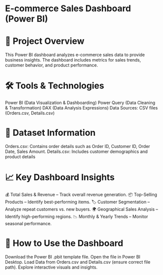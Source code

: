 # E-commerce Sales Dashboard (Power BI)
# 🚀 Project Overview
This Power BI dashboard analyzes e-commerce sales data to provide business insights. The dashboard includes metrics for sales trends, customer behavior, and product performance.

# 🛠️ Tools & Technologies
Power BI (Data Visualization & Dashboarding)
Power Query (Data Cleaning & Transformation)
DAX (Data Analysis Expressions)
Data Sources: CSV files (Orders.csv, Details.csv)

# 📂 Dataset Information
Orders.csv: Contains order details such as Order ID, Customer ID, Order Date, Sales Amount.
Details.csv: Includes customer demographics and product details

# 📈 Key Dashboard Insights
💰 Total Sales & Revenue – Track overall revenue generation.
📦 Top-Selling Products – Identify best-performing items.
🏷 Customer Segmentation – Analyze repeat customers vs. new buyers.
🌍 Geographical Sales Analysis – Identify high-performing regions.
📉 Monthly & Yearly Trends – Monitor seasonal performance.

# 📌 How to Use the Dashboard
Download the Power BI .pbit template file.
Open the file in Power BI Desktop.
Load Data from Orders.csv and Details.csv (ensure correct file path).
Explore interactive visuals and insights.
